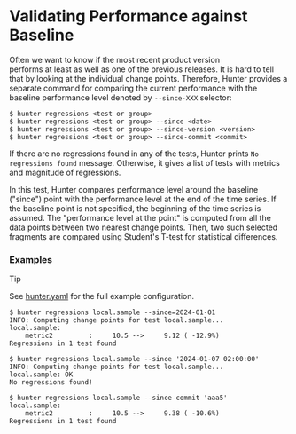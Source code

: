 # Validating Performance against Baseline

Often we want to know if the most recent product version  
performs at least as well as one of the previous releases. It is hard to tell that by looking
at the individual change points. Therefore, Hunter provides a separate command for comparing
the current performance with the baseline performance level denoted by `--since-XXX` selector:

```
$ hunter regressions <test or group> 
$ hunter regressions <test or group> --since <date>
$ hunter regressions <test or group> --since-version <version>
$ hunter regressions <test or group> --since-commit <commit>
```

If there are no regressions found in any of the tests, Hunter prints `No regressions found` message. Otherwise, it 
gives a list of tests with metrics and magnitude of regressions.

In this test, Hunter compares performance level around the baseline ("since") point with the performance level at the 
end of the time series. If the baseline point is not specified, the beginning of the time series is assumed. The 
"performance level at the point" is computed from all the data points between two nearest change points. Then, two such
selected fragments are compared using Student's T-test for statistical differences.

### Examples

> [!TIP]
> See [hunter.yaml](../examples/csv/hunter.yaml) for the full example configuration.

```
$ hunter regressions local.sample --since=2024-01-01
INFO: Computing change points for test local.sample...
local.sample:
    metric2         :     10.5 -->     9.12 ( -12.9%)
Regressions in 1 test found

$ hunter regressions local.sample --since '2024-01-07 02:00:00'
INFO: Computing change points for test local.sample...
local.sample: OK
No regressions found!

$ hunter regressions local.sample --since-commit 'aaa5'
local.sample:
    metric2         :     10.5 -->     9.38 ( -10.6%)
Regressions in 1 test found
```

